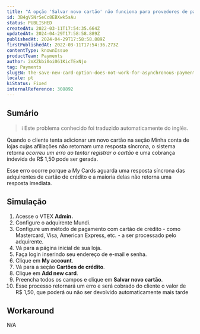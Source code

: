 ```yaml
---
title: "A opção 'Salvar novo cartão' não funciona para provedores de pagamento assíncronos"
id: 3B4gVSNrSeCc8EBXwk5sAu
status: PUBLISHED
createdAt: 2022-03-11T17:54:35.664Z
updatedAt: 2024-04-29T17:58:58.889Z
publishedAt: 2024-04-29T17:58:58.889Z
firstPublishedAt: 2022-03-11T17:54:36.273Z
contentType: knownIssue
productTeam: Payments
author: 2mXZkbi0oi061KicTExNjo
tag: Payments
slugEN: the-save-new-card-option-does-not-work-for-asynchronous-payment-providers
locale: pt
kiStatus: Fixed
internalReference: 308892
---
```


## Sumário

>ℹ️ Este problema conhecido foi traduzido automaticamente do inglês.


Quando o cliente tenta adicionar um novo cartão na seção Minha conta de lojas cujas afiliações não retornam uma resposta síncrona, o sistema retorna _ocorreu um erro ao tentar registrar o cartão_ e uma cobrança indevida de R$ 1,50 pode ser gerada.

Esse erro ocorre porque a My Cards aguarda uma resposta síncrona das adquirentes de cartão de crédito e a maioria delas não retorna uma resposta imediata.

## Simulação



1. Acesse o VTEX **Admin.**
2. Configure o adquirente Mundi.
3. Configure um método de pagamento com cartão de crédito - como Mastercard, Visa, American Express, etc. - a ser processado pelo adquirente.
4. Vá para a página inicial de sua loja.
5. Faça login inserindo seu endereço de e-mail e senha.
6. Clique em **My account**.
7. Vá para a seção **Cartões de crédito**.
8. Clique em **Add new card**.
9. Preencha todos os campos e clique em **Salvar novo cartão**.
10. Esse processo retornará um erro e será cobrado do cliente o valor de R$ 1,50, que poderá ou não ser devolvido automaticamente mais tarde

## Workaround


N/A


